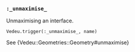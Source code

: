 ### `:_unmaximise_`
Unmaximising an interface.

    Vedeu.trigger(:_unmaximise_, name)

See {Vedeu::Geometries::Geometry#unmaximise}
